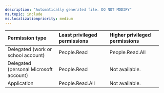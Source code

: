 ```yaml
---
description: "Automatically generated file. DO NOT MODIFY"
ms.topic: include
ms.localizationpriority: medium
---
```


|Permission type|Least privileged permissions|Higher privileged permissions|
|:---|:---|:---|
|Delegated (work or school account)|People.Read|People.Read.All|
|Delegated (personal Microsoft account)|People.Read|Not available.|
|Application|People.Read.All|Not available.|

